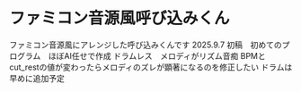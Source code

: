 # ファミコン音源風呼び込みくん

ファミコン音源風にアレンジした呼び込みくんです
2025.9.7 初稿　初めてのプログラム　ほぼAI任せで作成
ドラムレス　メロディがリズム音痴
BPMとcut_restの値が変わったらメロディのズレが顕著になるのを修正したい
ドラムは早めに追加予定
